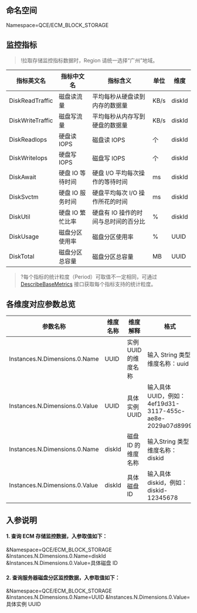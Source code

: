 ## 命名空间

Namespace=QCE/ECM_BLOCK_STORAGE

## 监控指标
>!拉取存储监控指标数据时，Region 请统一选择“广州”地域。

| 指标英文名       | 指标中文名     | 指标含义                           | 单位 | 维度   |
| ---------------- | -------------- | ---------------------------------- | ---- | ------ |
| DiskReadTraffic  | 磁盘读流量     | 平均每秒从硬盘读到内存的数据量     | KB/s | diskId |
| DiskWriteTraffic | 磁盘写流量     | 平均每秒从内存写到硬盘的数据量     | KB/s | diskId |
| DiskReadIops     | 硬盘读 IOPS     | 磁盘读 IOPS                         | 个   | diskId |
| DiskWriteIops    | 硬盘写 IOPS     | 磁盘写 IOPS                         | 个   | diskId |
| DiskAwait        | 硬盘 IO 等待时间 | 硬盘 I/O 平均每次操作的等待时间      | ms   | diskId |
| DiskSvctm        | 硬盘 IO 服务时间 | 硬盘平均每次 I/O 操作所花的时间      | ms   | diskId |
| DiskUtil         | 硬盘 IO 繁忙比率 | 硬盘有 IO 操作的时间与总时间的百分比 | %    | diskId |
| DiskUsage        | 磁盘分区使用率 | 磁盘分区使用率                     | %    | UUID   |
| DiskTotal        | 磁盘分区总容量 | 磁盘分区总容量                     | MB   | UUID   |

> ?每个指标的统计粒度（Period）可取值不一定相同，可通过 [DescribeBaseMetrics](https://cloud.tencent.com/document/product/248/30351) 接口获取每个指标支持的统计粒度。

## 各维度对应参数总览

| 参数名称                       | 维度名称 | 维度解释           | 格式                                                      |
| ------------------------------ | -------- | ------------------ | --------------------------------------------------------- |
| Instances.N.Dimensions.0.Name  | UUID     | 实例 UUID 的维度名称 | 输入 String 类型维度名称：uuid                             |
| Instances.N.Dimensions.0.Value | UUID     | 具体实例 UUID       | 输入具体 UUID，例如：4ef19d31-3117-455c-ae8e-2029a07d8999 |
| Instances.N.Dimensions.0.Name  | diskId   | 磁盘 ID 的维度名称   | 输入String 类型维度名称：diskid                           |
| Instances.N.Dimensions.0.Value | diskId   | 具体磁盘 ID         | 输入具体 diskid，例如：diskid-12345678                     |


## 入参说明


#### 1. 查询 ECM 存储监控数据，入参取值如下：
&Namespace=QCE/ECM_BLOCK_STORAGE
&Instances.N.Dimensions.0.Name=diskId
&Instances.N.Dimensions.0.Value=具体磁盘 ID

#### 2. 查询服务器磁盘分区监控数据，入参取值如下：
&Namespace=QCE/ECM_BLOCK_STORAGE
&Instances.N.Dimensions.0.Name=UUID
&Instances.N.Dimensions.0.Value=具体实例 UUID



